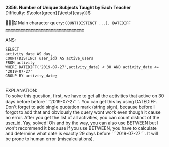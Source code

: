 **2356. Number of Unique Subjects Taught by Each Teacher**
<br>
Difficulty: $\color{green}{\textsf{easy}}$

🦸🏻‍♂️🎖️ Main character query: ```COUNT(DISTINCT ...), DATEDIFF```
<br>
🔛🔛🔛🔛🔛🔛🔛🔛🔛🔛🔛🔛🔛🔛🔛🔛🔛🔛🔛🔛🔛🔛🔛🔛🔛🔛🔛🔛🔛🔛🔛
<br>

ANS:
<br>
```
SELECT
activity_date AS day,
COUNT(DISTINCT user_id) AS active_users
FROM activity
WHERE DATEDIFF('2019-07-27',activity_date) < 30 AND activity_date <= '2019-07-27'
GROUP BY activity_date;
```

<br>
EXPLANATION:
<br>
To solve this question, first, we have to get all the activities that active on 30 days before before ```2019-07-27```. You can get this by using DATEDIFF. Don't forget to add single quotation mark (string sign), because before I forgot to add that and obviously the query wont work even though it cause no error. After you get the list of all activities, you can count distinct of the user_id. Yay, solved! Oh and by the way, you can also use BETWEEN but I won't recommend it because if you use BETWEEN, you have to calculate and determine what date is exactly 29 days before ```2019-07-27```. It will be prone to human error (miscalculations).